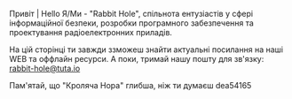 Привіт | Hello
Я/Ми - "Rabbit Hole", спільнота ентузіастів у сфері інформаційної безпеки, розробки програмного забезпечення та проектування радіоелектронних приладів.

На цій сторінці ти завжди ззможеш знайти актуальні посилання на наші WEB та оффлайн ресурси.
А поки, тримай нашу пошту для зв'язку: rabbit-hole@tuta.io

Пам'ятай, що "Кроляча Нора" глибша, ніж ти думаєш 
dea54165
